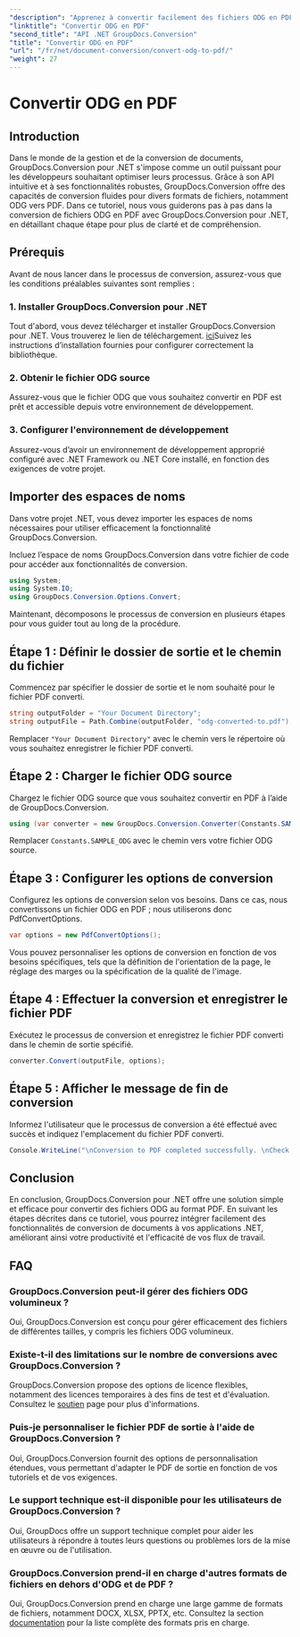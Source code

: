 ```yaml
---
"description": "Apprenez à convertir facilement des fichiers ODG en PDF grâce à GroupDocs.Conversion pour .NET. Améliorez vos capacités de gestion documentaire."
"linktitle": "Convertir ODG en PDF"
"second_title": "API .NET GroupDocs.Conversion"
"title": "Convertir ODG en PDF"
"url": "/fr/net/document-conversion/convert-odg-to-pdf/"
"weight": 27
---
```


# Convertir ODG en PDF

## Introduction
Dans le monde de la gestion et de la conversion de documents, GroupDocs.Conversion pour .NET s'impose comme un outil puissant pour les développeurs souhaitant optimiser leurs processus. Grâce à son API intuitive et à ses fonctionnalités robustes, GroupDocs.Conversion offre des capacités de conversion fluides pour divers formats de fichiers, notamment ODG vers PDF. Dans ce tutoriel, nous vous guiderons pas à pas dans la conversion de fichiers ODG en PDF avec GroupDocs.Conversion pour .NET, en détaillant chaque étape pour plus de clarté et de compréhension.
## Prérequis
Avant de nous lancer dans le processus de conversion, assurez-vous que les conditions préalables suivantes sont remplies :
### 1. Installer GroupDocs.Conversion pour .NET
Tout d'abord, vous devez télécharger et installer GroupDocs.Conversion pour .NET. Vous trouverez le lien de téléchargement. [ici](https://releases.groupdocs.com/conversion/net/)Suivez les instructions d’installation fournies pour configurer correctement la bibliothèque.
### 2. Obtenir le fichier ODG source
Assurez-vous que le fichier ODG que vous souhaitez convertir en PDF est prêt et accessible depuis votre environnement de développement.
### 3. Configurer l'environnement de développement
Assurez-vous d’avoir un environnement de développement approprié configuré avec .NET Framework ou .NET Core installé, en fonction des exigences de votre projet.

## Importer des espaces de noms
Dans votre projet .NET, vous devez importer les espaces de noms nécessaires pour utiliser efficacement la fonctionnalité GroupDocs.Conversion.

Incluez l’espace de noms GroupDocs.Conversion dans votre fichier de code pour accéder aux fonctionnalités de conversion.
```csharp
using System;
using System.IO;
using GroupDocs.Conversion.Options.Convert;
```

Maintenant, décomposons le processus de conversion en plusieurs étapes pour vous guider tout au long de la procédure.
## Étape 1 : Définir le dossier de sortie et le chemin du fichier
Commencez par spécifier le dossier de sortie et le nom souhaité pour le fichier PDF converti.
```csharp
string outputFolder = "Your Document Directory";
string outputFile = Path.Combine(outputFolder, "odg-converted-to.pdf");
```
Remplacer `"Your Document Directory"` avec le chemin vers le répertoire où vous souhaitez enregistrer le fichier PDF converti.
## Étape 2 : Charger le fichier ODG source
Chargez le fichier ODG source que vous souhaitez convertir en PDF à l’aide de GroupDocs.Conversion.
```csharp
using (var converter = new GroupDocs.Conversion.Converter(Constants.SAMPLE_ODG))
```
Remplacer `Constants.SAMPLE_ODG` avec le chemin vers votre fichier ODG source.
## Étape 3 : Configurer les options de conversion
Configurez les options de conversion selon vos besoins. Dans ce cas, nous convertissons un fichier ODG en PDF ; nous utiliserons donc PdfConvertOptions.
```csharp
var options = new PdfConvertOptions();
```
Vous pouvez personnaliser les options de conversion en fonction de vos besoins spécifiques, tels que la définition de l'orientation de la page, le réglage des marges ou la spécification de la qualité de l'image.
## Étape 4 : Effectuer la conversion et enregistrer le fichier PDF
Exécutez le processus de conversion et enregistrez le fichier PDF converti dans le chemin de sortie spécifié.
```csharp
converter.Convert(outputFile, options);
```
## Étape 5 : Afficher le message de fin de conversion
Informez l'utilisateur que le processus de conversion a été effectué avec succès et indiquez l'emplacement du fichier PDF converti.
```csharp
Console.WriteLine("\nConversion to PDF completed successfully. \nCheck output in {0}", outputFolder);
```

## Conclusion
En conclusion, GroupDocs.Conversion pour .NET offre une solution simple et efficace pour convertir des fichiers ODG au format PDF. En suivant les étapes décrites dans ce tutoriel, vous pourrez intégrer facilement des fonctionnalités de conversion de documents à vos applications .NET, améliorant ainsi votre productivité et l'efficacité de vos flux de travail.
## FAQ
### GroupDocs.Conversion peut-il gérer des fichiers ODG volumineux ?
Oui, GroupDocs.Conversion est conçu pour gérer efficacement des fichiers de différentes tailles, y compris les fichiers ODG volumineux.
### Existe-t-il des limitations sur le nombre de conversions avec GroupDocs.Conversion ?
GroupDocs.Conversion propose des options de licence flexibles, notamment des licences temporaires à des fins de test et d'évaluation. Consultez le [soutien](https://forum.groupdocs.com/c/conversion/11) page pour plus d'informations.
### Puis-je personnaliser le fichier PDF de sortie à l'aide de GroupDocs.Conversion ?
Oui, GroupDocs.Conversion fournit des options de personnalisation étendues, vous permettant d'adapter le PDF de sortie en fonction de vos tutoriels et de vos exigences.
### Le support technique est-il disponible pour les utilisateurs de GroupDocs.Conversion ?
Oui, GroupDocs offre un support technique complet pour aider les utilisateurs à répondre à toutes leurs questions ou problèmes lors de la mise en œuvre ou de l'utilisation.
### GroupDocs.Conversion prend-il en charge d'autres formats de fichiers en dehors d'ODG et de PDF ?
Oui, GroupDocs.Conversion prend en charge une large gamme de formats de fichiers, notamment DOCX, XLSX, PPTX, etc. Consultez la section [documentation](https://tutorials.groupdocs.com/conversion/net/) pour la liste complète des formats pris en charge.